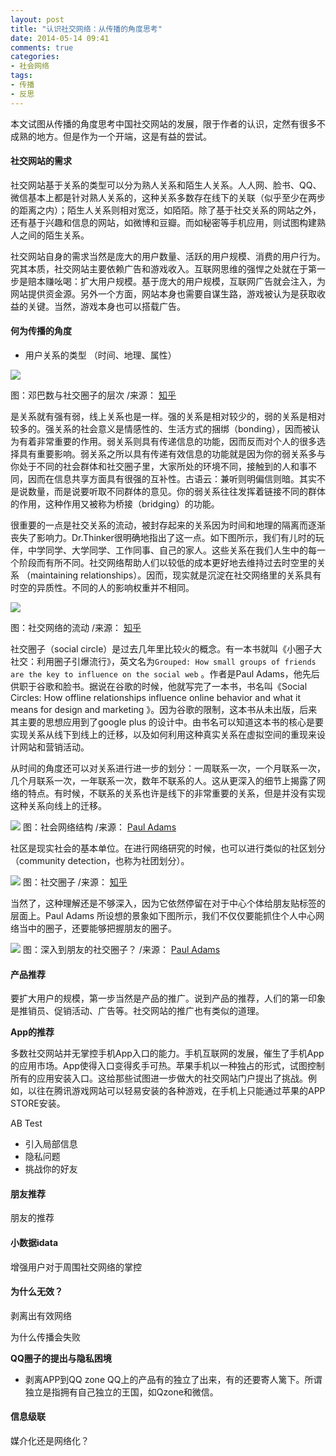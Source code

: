 ```yaml
---
layout: post
title: "认识社交网络：从传播的角度思考"
date: 2014-05-14 09:41
comments: true
categories: 
- 社会网络
tags:
- 传播
- 反思
---
```



本文试图从传播的角度思考中国社交网站的发展，限于作者的认识，定然有很多不成熟的地方。但是作为一个开端，这是有益的尝试。

#### 社交网站的需求

社交网站基于关系的类型可以分为熟人关系和陌生人关系。人人网、脸书、QQ、微信基本上都是针对熟人关系的，这种关系多数存在线下的关联（似乎至少在两步的距离之内）；陌生人关系则相对宽泛，如陌陌。除了基于社交关系的网站之外，还有基于兴趣和信息的网站，如微博和豆瓣。而如秘密等手机应用，则试图构建熟人之间的陌生关系。

社交网站自身的需求当然是庞大的用户数量、活跃的用户规模、消费的用户行为。究其本质，社交网站主要依赖广告和游戏收入。互联网思维的强悍之处就在于第一步是赔本赚吆喝：扩大用户规模。基于庞大的用户规模，互联网广告就会注入，为网站提供资金源。另外一个方面，网站本身也需要自谋生路，游戏被认为是获取收益的关键。当然，游戏本身也可以搭载广告。

#### 何为传播的角度


- 用户关系的类型 （时间、地理、属性）

![](https://farm3.staticflickr.com/2922/14182501955_724dba9e82_o.png)

图：邓巴数与社交圈子的层次  /来源： [知乎](http://www.zhihu.com/question/20132322)

是关系就有强有弱，线上关系也是一样。强的关系是相对较少的，弱的关系是相对较多的。强关系的社会意义是情感性的、生活方式的捆绑（bonding），因而被认为有着非常重要的作用。弱关系则具有传递信息的功能，因而反而对个人的很多选择具有重要影响。弱关系之所以具有传递有效信息的功能就是因为你的弱关系多与你处于不同的社会群体和社交圈子里，大家所处的环境不同，接触到的人和事不同，因而在信息共享方面具有很强的互补性。古语云：兼听则明偏信则暗。其实不是说数量，而是说要听取不同群体的意见。你的弱关系往往发挥着链接不同的群体的作用，这种作用又被称为桥接（bridging）的功能。

很重要的一点是社交关系的流动，被封存起来的关系因为时间和地理的隔离而逐渐丧失了影响力。Dr.Thinker很明确地指出了这一点。如下图所示，我们有儿时的玩伴，中学同学、大学同学、工作同事、自己的家人。这些关系在我们人生中的每一个阶段而有所不同。社交网络帮助人们以较低的成本更好地去维持过去时空里的关系 （maintaining relationships）。因而，现实就是沉淀在社交网络里的关系具有时空的异质性。不同的人的影响权重并不相同。

![](https://farm8.staticflickr.com/7336/14179201871_42eeac5e9a_o.png)

图：社交网络的流动  /来源： [知乎](http://www.zhihu.com/question/20132322)

社交圈子（social circle）是过去几年里比较火的概念。有一本书就叫《小圈子大社交：利用圈子引爆流行》，英文名为`Grouped: How small groups of friends are the key to influence on the social web` 。作者是Paul Adams，他先后供职于谷歌和脸书。据说在谷歌的时候，他就写完了一本书，书名叫《Social Circles: How offline relationships influence online behavior and what it means for design and marketing 》。因为谷歌的限制，这本书从未出版，后来其主要的思想应用到了google plus 的设计中。由书名可以知道这本书的核心是要实现关系从线下到线上的迁移，以及如何利用这种真实关系在虚拟空间的重现来设计网站和营销活动。
 
从时间的角度还可以对关系进行进一步的划分：一周联系一次，一个月联系一次，几个月联系一次，一年联系一次，数年不联系的人。这从更深入的细节上揭露了网络的特点。有时候，不联系的关系也许是线下的非常重要的关系，但是并没有实现这种关系向线上的迁移。

![](http://www.thinkoutsidein.com/blog/wp-content/uploads/2012/01/Screen-Shot-2012-01-28-at-10.18.50-AM.png)
图：社会网络结构 /来源： [Paul Adams](http://www.thinkoutsidein.com/blog/2012/01/grouped-chapter2/)

社区是现实社会的基本单位。在进行网络研究的时候，也可以进行类似的社区划分（community detection，也称为社团划分）。

![](https://farm3.staticflickr.com/2925/14179867392_2299e4a9a3_o.png)
图：社交圈子  /来源： [知乎](http://www.zhihu.com/question/20132322)

当然了，这种理解还是不够深入，因为它依然停留在对于中心个体给朋友贴标签的层面上。Paul Adams 所设想的景象如下图所示，我们不仅仅要能抓住个人中心网络当中的圈子，还要能够把握朋友的圈子。

![](http://www.thinkoutsidein.com/blog/wp-content/uploads/2011/05/grouped087.png)
图：深入到朋友的社交圈子？  /来源： [Paul Adams](http://www.thinkoutsidein.com/blog/2011/05/small-connected-groups/)


#### 产品推荐
要扩大用户的规模，第一步当然是产品的推广。说到产品的推荐，人们的第一印象是推销员、促销活动、广告等。社交网站的推广也有类似的道理。

**App的推荐**

多数社交网站并无掌控手机App入口的能力。手机互联网的发展，催生了手机App的应用市场。App使得入口变得炙手可热。苹果手机以一种独占的形式，试图控制所有的应用安装入口。这给那些试图进一步做大的社交网站门户提出了挑战。例如，以往在腾讯游戏网站可以轻易安装的各种游戏，在手机上只能通过苹果的APP STORE安装。


AB Test

- 引入局部信息
- 隐私问题
- 挑战你的好友

#### 朋友推荐

朋友的推荐

#### 小数据idata
增强用户对于周围社交网络的掌控


#### 为什么无效？

剥离出有效网络

为什么传播会失败

**QQ圈子的提出与隐私困境**


- 剥离APP到QQ zone
QQ上的产品有的独立了出来，有的还要寄人篱下。所谓独立是指拥有自己独立的王国，如Qzone和微信。


#### 信息级联

媒介化还是网络化？


